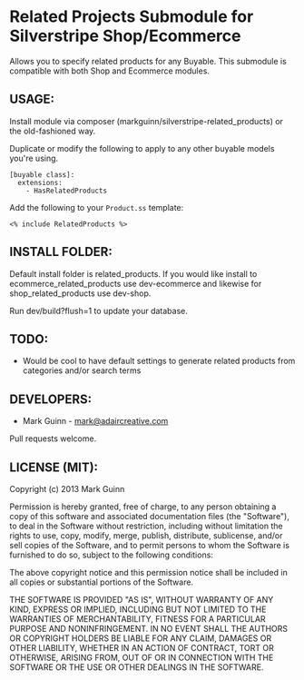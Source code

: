 Related Projects Submodule for Silverstripe Shop/Ecommerce
==========================================================

Allows you to specify related products for any Buyable. This submodule
is compatible with both Shop and Ecommerce modules.

USAGE:
------
Install module via composer (markguinn/silverstripe-related_products)
or the old-fashioned way.

Duplicate or modify the following to apply to any other buyable
models you're using.

```
[buyable class]:
  extensions:
    - HasRelatedProducts
```

Add the following to your `Product.ss` template:

 ```
 <% include RelatedProducts %>
 ```

INSTALL FOLDER:
---------------
Default install folder is related_products. If you would like install
to ecommerce_related_products use dev-ecommerce and likewise for
shop_related_products use dev-shop.

Run dev/build?flush=1 to update your database.

TODO:
-----
* Would be cool to have default settings to generate related
  products from categories and/or search terms

DEVELOPERS:
-----------
* Mark Guinn - mark@adaircreative.com

Pull requests welcome.

LICENSE (MIT):
--------------
Copyright (c) 2013 Mark Guinn

Permission is hereby granted, free of charge, to any person obtaining a copy of
this software and associated documentation files (the "Software"), to deal in
the Software without restriction, including without limitation the rights to use,
copy, modify, merge, publish, distribute, sublicense, and/or sell copies of the
Software, and to permit persons to whom the Software is furnished to do so, subject
to the following conditions:

The above copyright notice and this permission notice shall be included in all copies
or substantial portions of the Software.

THE SOFTWARE IS PROVIDED "AS IS", WITHOUT WARRANTY OF ANY KIND, EXPRESS OR IMPLIED,
INCLUDING BUT NOT LIMITED TO THE WARRANTIES OF MERCHANTABILITY, FITNESS FOR A PARTICULAR
PURPOSE AND NONINFRINGEMENT. IN NO EVENT SHALL THE AUTHORS OR COPYRIGHT HOLDERS BE LIABLE
FOR ANY CLAIM, DAMAGES OR OTHER LIABILITY, WHETHER IN AN ACTION OF CONTRACT, TORT OR
OTHERWISE, ARISING FROM, OUT OF OR IN CONNECTION WITH THE SOFTWARE OR THE USE OR OTHER
DEALINGS IN THE SOFTWARE.